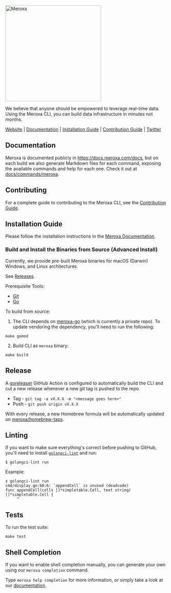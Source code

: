 <img src="https://meroxa-public-assets.s3.us-east-2.amazonaws.com/MeroxaTransparent%402x.png" alt="Meroxa" width="300">  

We believe that anyone should be empowered to leverage real-time data. Using the Meroxa CLI, you can build data infrastructure in minutes not months.

[Website](https://meroxa.io) |
[Documentation](https://docs.meroxa.com/) |
[Installation Guide](https://docs.meroxa.com/docs/installation-guide) |
[Contribution Guide](CONTRIBUTING.md) |
[Twitter](https://twitter.com/meroxadata)

## Documentation

Meroxa is documented publicly in https://docs.meroxa.com/docs, but on each build we also generate Markdown files for each command, exposing the available commands and help for each one. Check it out at [docs/commands/meroxa](docs/commands/meroxa.md).

## Contributing

For a complete guide to contributing to the Meroxa CLI, see the [Contribution Guide](CONTRIBUTING.md).

## Installation Guide

Please follow the installation instructions in the [Meroxa Documentation](http://docs.meroxa.com/).

### Build and Install the Binaries from Source (Advanced Install)

Currently, we provide pre-built Meroxa binaries for macOS (Darwin) Windows, and Linux architectures.

See [Releases](https://github.com/meroxa/cli/releases).

Prerequisite Tools:

* [Git](https://git-scm.com/)
* [Go](https://golang.org/dl/)

To build from source:

1. The CLI depends on [meroxa-go](github.com/meroxa/meroxa-go) (which is currently a private repo). To update vendoring the dependency, you'll need to run the following:

```
make gomod
```

2. Build CLI as `meroxa` binary:

```
make build
```

## Release

A [goreleaser](https://github.com/goreleaser/goreleaser) GitHub Action is
configured to automatically build the CLI and cut a new release whenever a new
git tag is pushed to the repo.

* Tag - `git tag -a vX.X.X -m "<message goes here>"`
* Push - `git push origin vX.X.X`

With every release, a new Homebrew formula will be automatically updated on [meroxa/homebrew-taps](https://github.com/meroxa/homebrew-taps).

## Linting

If you want to make sure everything's correct before pushing to GitHub, you'll need to install [`golangci-lint`](https://golangci-lint.run/) and run:

```
$ golangci-lint run
```

Example:

```
❯ golangci-lint run
cmd/display.go:60:6: `appendCell` is unused (deadcode)
func appendCell(cells []*simpletable.Cell, text string) []*simpletable.Cell {
     ^
```

## Tests

To run the test suite:

```
make test
```

## Shell Completion

If you want to enable shell completion manually, you can generate your own using our `meroxa completion` command.

Type `meroxa help completion` for more information, or simply take a look at our [documentation](docs/cmd/meroxa_completion.md).